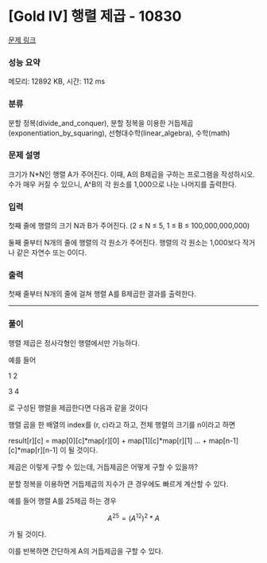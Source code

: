 # [Gold IV] 행렬 제곱 - 10830 

[문제 링크](https://www.acmicpc.net/problem/10830) 

### 성능 요약

메모리: 12892 KB, 시간: 112 ms

### 분류

분할 정복(divide_and_conquer), 분할 정복을 이용한 거듭제곱(exponentiation_by_squaring), 선형대수학(linear_algebra), 수학(math)

### 문제 설명

<p>크기가 N*N인 행렬 A가 주어진다. 이때, A의 B제곱을 구하는 프로그램을 작성하시오. 수가 매우 커질 수 있으니, A^B의 각 원소를 1,000으로 나눈 나머지를 출력한다.</p>

### 입력 

 <p>첫째 줄에 행렬의 크기 N과 B가 주어진다. (2 ≤ N ≤  5, 1 ≤ B ≤ 100,000,000,000)</p>

<p>둘째 줄부터 N개의 줄에 행렬의 각 원소가 주어진다. 행렬의 각 원소는 1,000보다 작거나 같은 자연수 또는 0이다.</p>

### 출력 

 <p>첫째 줄부터 N개의 줄에 걸쳐 행렬 A를 B제곱한 결과를 출력한다.</p>

---

### 풀이


행렬 제곱은 정사각형인 행렬에서만 가능하다.

 

예를 들어

1  2

3  4

로 구성된 행렬을 제곱한다면 다음과 같을 것이다

행렬 곱을 한 배열의 index를 (r, c)라고 하고, 전체 행렬의 크기를 n이라고 하면

result[r][c] = map[0][c]*map[r][0] + map[1][c]*map[r][1] ... + map[n-1][c]*map[r][n-1] 이 될 것이다.


제곱은 이렇게 구할 수 있는데, 거듭제곱은 어떻게 구할 수 있을까?

분할 정복을 이용하면 거듭제곱의 지수가 큰 경우에도 빠르게 계산할 수 있다.

예를 들어 행렬 A를 25제곱 하는 경우


$$ A^{25} = (A^{12}) ^2 * A $$


가 될 것이다.

이를 반복하면 간단하게 A의 거듭제곱을 구할 수 있다.
